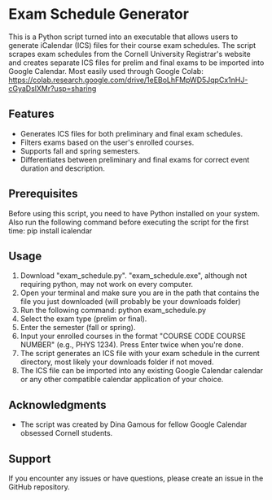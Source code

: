 # Exam Schedule Generator

This is a Python script turned into an executable that allows users to generate iCalendar (ICS) files for their course exam schedules. The script scrapes exam schedules from the Cornell University Registrar's website and creates separate ICS files for prelim and final exams to be imported into Google Calendar.
Most easily used through Google Colab: https://colab.research.google.com/drive/1eEBoLhFMpWD5JqpCx1nHJ-cGyaDslXMr?usp=sharing

## Features

- Generates ICS files for both preliminary and final exam schedules.
- Filters exams based on the user's enrolled courses.
- Supports fall and spring semesters.
- Differentiates between preliminary and final exams for correct event duration and description.

## Prerequisites

Before using this script, you need to have Python installed on your system. Also run the following command before executing the script for the first time: 
pip install icalendar

## Usage

1. Download "exam_schedule.py". "exam_schedule.exe", although not requiring python, may not work on every computer.
2. Open your terminal and make sure you are in the path that contains the file you just downloaded (will probably be your downloads folder)
3. Run the following command: python exam_schedule.py
4. Select the exam type (prelim or final).
5. Enter the semester (fall or spring).
6. Input your enrolled courses in the format "COURSE CODE COURSE NUMBER" (e.g., PHYS 1234). Press Enter twice when you're done.
7. The script generates an ICS file with your exam schedule in the current directory, most likely your downloads folder if not moved.
8. The ICS file can be imported into any existing Google Calendar calendar or any other compatible calendar application of your choice.

## Acknowledgments

- The script was created by Dina Gamous for fellow Google Calendar obsessed Cornell students.

## Support

If you encounter any issues or have questions, please create an issue in the GitHub repository.


